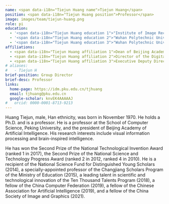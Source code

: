 ```yaml
---
name: <span data-i18n="Tiejun Huang name">Tiejun Huang</span>
position: <span data-i18n="Tiejun Huang position">Professor</span>
image: images/team/tiejun-huang.png
role: pi
education:
  - '<span data-i18n="Tiejun Huang education 1">"Institute of Image Recognition and Artificial Intelligence, Huazhong University of Science and Technology (now Huazhong University of Science and Technology): Doctor of Pattern Recognition and Intelligent Systems (1995-1998)"</span>'
  - '<span data-i18n="Tiejun Huang education 2">"Wuhan Polytechnic University (now Wuhan University of Technology): Master of Industrial Automation (1992-1995)"</span>'
  - '<span data-i18n="Tiejun Huang education 3">"Wuhan Polytechnic University (now Wuhan University of Technology): Bachelor of Computer Application (1988-1992)"</span>'
affiliations: 
  - <span data-i18n="Tiejun Huang affiliation 1">Dean of Beijing Academy of Artificial Intelligence</span>
  - <span data-i18n="Tiejun Huang affiliation 2">Director of the Digital Media Research Institute of Peking University</span>
  - <span data-i18n="Tiejun Huang affiliation 3">Executive Deputy Director of the National Engineering Research Center for Video and Visual Technology</span>
# aliases:
#   - Tiejun H
brief-position: Group Director
brief-desc: Professor
links:
  home-page: https://idm.pku.edu.cn/tjhuang
  email: tjhuang@pku.edu.cn
  google-scholar: knvEK4AAAAAJ
#   orcid: 0000-0001-8713-9213
---
```


<span data-i18n="Tiejun Huang_1">Huang Tiejun, male, Han ethnicity, was born in November 1970. He holds a Ph.D. and is a professor. He is a professor at the School of Computer Science, Peking University, and the president of Beijing Academy of Artificial Intelligence. His research interests include visual information processing and brain-inspired intelligence. </span>

<span data-i18n="Tiejun Huang_2">He has won the Second Prize of the National Technological Invention Award (ranked 1 in 2017), the Second Prize of the National Science and Technology Progress Award (ranked 2 in 2012, ranked 4 in 2010). He is a recipient of the National Science Fund for Distinguished Young Scholars (2014), a specially-appointed professor of the Changjiang Scholars Program of the Ministry of Education (2015), a leading talent in scientific and technological innovation of the Ten Thousand Talents Program (2018), a fellow of the China Computer Federation (2019), a fellow of the Chinese Association for Artificial Intelligence (2019), and a fellow of the China Society of Image and Graphics (2021).</span>
